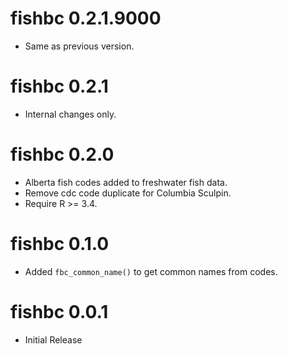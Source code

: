 # fishbc 0.2.1.9000

- Same as previous version.


# fishbc 0.2.1

- Internal changes only.

# fishbc 0.2.0

- Alberta fish codes added to freshwater fish data.
- Remove cdc code duplicate for Columbia Sculpin.
- Require R >= 3.4.

# fishbc 0.1.0

- Added `fbc_common_name()` to get common names from codes.

# fishbc 0.0.1

- Initial Release

